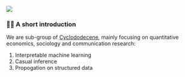 
<a href="https://sm.ms/image/3GyzKWIYFqmHBnT" target="_blank"><img src="https://s2.loli.net/2022/04/25/3GyzKWIYFqmHBnT.png" ></a>

<!--
**Here are some ideas to get you started:**

🙋‍♀️ A short introduction - what is your organization all about?
🌈 Contribution guidelines - how can the community get involved?
👩‍💻 Useful resources - where can the community find your docs? Is there anything else the community should know?
🍿 Fun facts - what does your team eat for breakfast?
🧙 Remember, you can do mighty things with the power of [Markdown](https://docs.github.com/github/writing-on-github/getting-started-with-writing-and-formatting-on-github/basic-writing-and-formatting-syntax)
-->

### 🙋‍♀️ A short introduction

We are sub-group of [Cyclododecene](https://github.com/Cyclododecene), mainly focusing on quantitative economics, sociology and communication research:

1. Interpretable machine learning
2. Casual inference
3. Propogation on structured data
